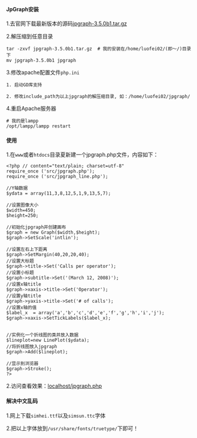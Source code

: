 #### JpGraph安装

1.去官网下载最新版本的源码[jpgraph-3.5.0b1.tar.gz](http://jpgraph.net/download/)

2.解压缩到任意目录

    tar -zxvf jpgraph-3.5.0b1.tar.gz  # 我的安装在/home/luofei02/(即～/)目录下
    mv jpgraph-3.5.0b1 jpgraph

3.修改apache配置文件`php.ini`

    1. 启动GD库支持

    2. 修改include_path为以上jpgraph的解压缩目录, 如：/home/luofei02/jpgraph/

4.重启Apache服务器

    # 我的是lampp
    /opt/lampp/lampp restart

#### 使用

1.在`www`或者`htdocs`目录夏新建一个jpgraph.php文件，内容如下：

    <?php // content="text/plain; charset=utf-8"
    require_once ('src/jpgraph.php');
    require_once ('src/jpgraph_line.php');
     
    //Y轴数据
    $ydata = array(11,3,8,12,5,1,9,13,5,7);
     
    //设置图像大小
    $width=450;
    $height=250;
     
    //初始化jpgraph并创建画布
    $graph = new Graph($width,$height);
    $graph->SetScale('intlin');
     
    //设置左右上下距离
    $graph->SetMargin(40,20,20,40);
    //设置大标题
    $graph->title->Set('Calls per operator');
    //设置小标题
    $graph->subtitle->Set('(March 12, 2008)');
    //设置x轴title
    $graph->xaxis->title->Set('Operator');
    //设置y轴title
    $graph->yaxis->title->Set('# of calls');
    //设置x轴的值
    $label_x  = array('a','b','c','d','e','f','g','h','i','j');
    $graph->xaxis->SetTickLabels($label_x);
     
     
    //实例化一个折线图的类并放入数据
    $lineplot=new LinePlot($ydata);
    //将折线图放入jpgraph
    $graph->Add($lineplot);
     
    //显示到浏览器
    $graph->Stroke();
    ?>

2.访问查看效果：[localhost/jpgraph.php](http://localhost/jpgraph.php)

#### 解决中文乱码

1.网上下载`simhei.ttf`以及`simsun.ttc`字体

2.把以上字体放到`/usr/share/fonts/truetype/`下即可！
